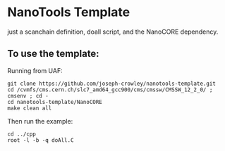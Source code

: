 # NanoTools Template

just a scanchain definition, doall script, and the NanoCORE dependency. 

## To use the template:
Running from UAF:
```
git clone https://github.com/joseph-crowley/nanotools-template.git
cd /cvmfs/cms.cern.ch/slc7_amd64_gcc900/cms/cmssw/CMSSW_12_2_0/ ; cmsenv ; cd -
cd nanotools-template/NanoCORE
make clean all 
```

Then run the example:
```
cd ../cpp
root -l -b -q doAll.C
```

